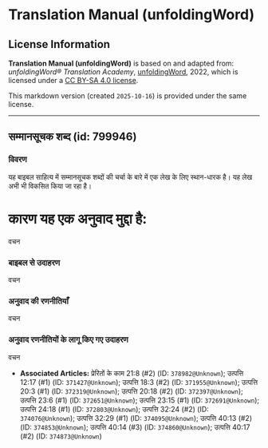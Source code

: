 # Translation Manual (unfoldingWord)

## License Information

**Translation Manual (unfoldingWord)** is based on and adapted from: _unfoldingWord® Translation Academy_, [unfoldingWord](https://unfoldingword.org/utw), 2022, which is licensed under a [CC BY-SA 4.0 license](https://creativecommons.org/licenses/by-sa/4.0/legalcode.en).

This markdown version (created `2025-10-16`) is provided under the same license.



--------------------------------

## सम्मानसूचक शब्द (id: 799946)

### विवरण

यह बाइबल साहित्य में सम्मानसूचक शब्दों की चर्चा के बारे में एक लेख के लिए स्थान\-धारक है। यह लेख अभी भी विकसित किया जा रहा है।

कारण यह एक अनुवाद मुद्दा है:
============================

वचन

### बाइबल से उदाहरण

वचन

### अनुवाद की रणनीतियाँ

वचन

### अनुवाद रणनीतियों के लागू किए गए उदाहरण

वचन

* **Associated Articles:** प्रेरितों के काम 21:8 (#2) (ID: `378982@Unknown`); उत्पत्ति 12:17 (#1) (ID: `371427@Unknown`); उत्पत्ति 18:3 (#2) (ID: `371955@Unknown`); उत्पत्ति 20:3 (#1) (ID: `372319@Unknown`); उत्पत्ति 20:18 (#2) (ID: `372397@Unknown`); उत्पत्ति 23:6 (#1) (ID: `372651@Unknown`); उत्पत्ति 23:15 (#1) (ID: `372691@Unknown`); उत्पत्ति 24:18 (#1) (ID: `372803@Unknown`); उत्पत्ति 32:24 (#2) (ID: `374076@Unknown`); उत्पत्ति 32:29 (#1) (ID: `374095@Unknown`); उत्पत्ति 40:13 (#2) (ID: `374853@Unknown`); उत्पत्ति 40:14 (#3) (ID: `374860@Unknown`); उत्पत्ति 40:17 (#2) (ID: `374873@Unknown`)

